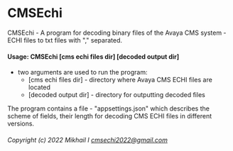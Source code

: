 # CMSEchi

CMSEchi - A program for decoding binary files of the Avaya CMS system - ECHI files to txt files with "," separated.

#### Usage: CMSEchi [cms echi files dir] [decoded output dir]
- two arguments are used to run the program:
    - [cms echi files dir] - directory where Avaya CMS ECHI files are located
    - [decoded output dir] - directory for outputting decoded files

The program contains a file - "appsettings.json" which describes the scheme of fields, their length for decoding CMS ECHI files in different versions.

###### Copyright (c) 2022 Mikhail I <cmsechi2022@gmail.com>
